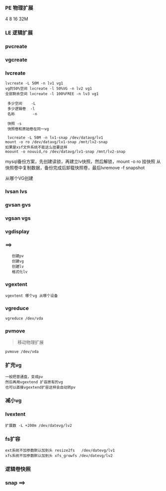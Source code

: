 ### PE 物理扩展
4 8 16 32M 

### LE 逻辑扩展

### pvcreate

### vgcreate

### lvcreate 

    lvcreate -L 50M -n lv1 vg1
    vg的50%空间 lvcreate -l 50%VG -n lv2 vg1
    全部剩余空间 lvcreate -l 100%FREE -n lv3 vg1

     多少空间    -L
     多少逻辑卷  -l
     名称        -n
     
     快照 -s
     快照卷和原始卷在同一vg
     
     lvcreate -L 50M -n lv1-snap /dev/datavg/lv1
    mount -o ro /dev/datavg/lv1-snap /mnt/lv2-snap
    如果是xsf文件系统不能这么挂要这样
    moount -o nouuid,ro /dev/datavg/lv1-snap /mnt/lv2-snap
    

mysql备份方案，先创建读锁，再建立lv快照，然后解锁，mount -o ro 挂快照
从快照卷中复制数据，备份完成后卸载快照卷，最后lvremove -f snapshot


从哪个VG创建 



    
### lvsan lvs

### gvsan gvs

### vgsan vgs

### vgdisplay

### ==>
       创建pv
       创建vg
       创建lv
       格式化lv

### vgextent
    
    vgextent 哪个vg 从哪个设备
    
### vgreduce

    vgreduce /dev/vda

### pvmove
> 移动物理扩展
    
    pvmove /dev/vda
    

### 扩充vg

    一般把普通盘，变成pv
    然后再用vgextend 扩容原有的vg 
    也可以直接vgextend扩容这样会自动转pv

### 减小vg

### lvextent

    扩展数 -L +200m /dev/datevg/lv2

### fs扩容
    
    ext系统不加参数默认加到头 resize2fs   /dev/datevg/lv1
    xfs系统不加参数默认加到头 xfs_growfs /dev/datevg/lv2


### 逻辑卷快照 
   
### snap ==>

    
   
    








